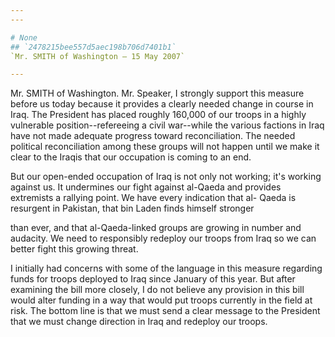 ```yaml
---
---

# None
## `2478215bee557d5aec198b706d7401b1`
`Mr. SMITH of Washington — 15 May 2007`

---
```



Mr. SMITH of Washington. Mr. Speaker, I strongly support this measure 
before us today because it provides a clearly needed change in course 
in Iraq. The President has placed roughly 160,000 of our troops in a 
highly vulnerable position--refereeing a civil war--while the various 
factions in Iraq have not made adequate progress toward reconciliation. 
The needed political reconciliation among these groups will not happen 
until we make it clear to the Iraqis that our occupation is coming to 
an end.

But our open-ended occupation of Iraq is not only not working; it's 
working against us. It undermines our fight against al-Qaeda and 
provides extremists a rallying point. We have every indication that al-
Qaeda is resurgent in Pakistan, that bin Laden finds himself stronger


than ever, and that al-Qaeda-linked groups are growing in number and 
audacity. We need to responsibly redeploy our troops from Iraq so we 
can better fight this growing threat.

I initially had concerns with some of the language in this measure 
regarding funds for troops deployed to Iraq since January of this year. 
But after examining the bill more closely, I do not believe any 
provision in this bill would alter funding in a way that would put 
troops currently in the field at risk. The bottom line is that we must 
send a clear message to the President that we must change direction in 
Iraq and redeploy our troops.
